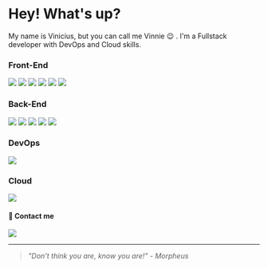 # Hey! What's up? 

My name is Vinicius, but you can call me Vinnie 😉 . I'm a Fullstack developer with DevOps and Cloud skills.


<!-- estágio technite + ic -->
<!-- ![](https://img.shields.io/badge/Bootstrap-563D7C?style=for-the-badge&logo=bootstrap&logoColor=white) -->
<!-- ![](https://img.shields.io/badge/React-20232A?style=for-the-badge&logo=react&logoColor=61DAFB) -->
<!-- ![](https://img.shields.io/badge/JavaScript-323330?style=for-the-badge&logo=javascript&logoColor=F7DF1E) -->
<!-- ![](https://img.shields.io/badge/Python-FFD43B?style=for-the-badge&logo=python&logoColor=darkgreen) -->
<!-- ![](https://img.shields.io/badge/Node.js-339933?style=for-the-badge&logo=nodedotjs&logoColor=white) -->
<!-- ![](https://img.shields.io/badge/PostgreSQL-316192?style=for-the-badge&logo=postgresql&logoColor=white) -->

<!-- estágio visiona -->

<!-- ![](https://img.shields.io/badge/React-20232A?style=for-the-badge&logo=react&logoColor=61DAFB) -->

### Front-End

![](https://img.shields.io/badge/HTML5-E34F26?style=for-the-badge&logo=html5&logoColor=white) 
![](https://img.shields.io/badge/CSS3-1572B6?style=for-the-badge&logo=css3&logoColor=white) 
![](https://img.shields.io/badge/Vue%20js-35495E?style=for-the-badge&logo=vuedotjs&logoColor=4FC08D)
![](https://img.shields.io/badge/Vite-B73BFE?style=for-the-badge&logo=vite&logoColor=FFD62E)
![](https://img.shields.io/badge/JavaScript-323330?style=for-the-badge&logo=javascript&logoColor=F7DF1E)
![](https://img.shields.io/badge/TypeScript-007ACC?style=for-the-badge&logo=typescript&logoColor=white)
<!-- https://img.shields.io/badge/Cypress-17202C?style=for-the-badge&logo=cypress&logoColor=white -->

### Back-End

![](https://img.shields.io/badge/Node.js-339933?style=for-the-badge&logo=nodedotjs&logoColor=white)
![](https://img.shields.io/badge/Python-FFD43B?style=for-the-badge&logo=python&logoColor=blue)
![](https://img.shields.io/badge/PostgreSQL-316192?style=for-the-badge&logo=postgresql&logoColor=white)
![](https://img.shields.io/badge/Oracle-F80000?style=for-the-badge&logo=oracle&logoColor=black)
![](https://img.shields.io/badge/MongoDB-4EA94B?style=for-the-badge&logo=mongodb&logoColor=white)

### DevOps

![](https://img.shields.io/badge/Docker-2CA5E0?style=for-the-badge&logo=docker&logoColor=white)
<!-- ![](https://img.shields.io/badge/kubernetes-326ce5.svg?&style=for-the-badge&logo=kubernetes&logoColor=white) -->

### Cloud

![](https://img.shields.io/badge/Google_Cloud-4285F4?style=for-the-badge&logo=google-cloud&logoColor=white)

#### 📧 Contact me

[![](https://img.shields.io/badge/LinkedIn-0077B5?style=for-the-badge&logo=linkedin&logoColor=white)](https://www.linkedin.com/in/viniciushso/)

----------

> _"Don't think you are, know you are!" - Morpheus_
